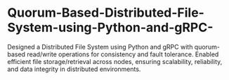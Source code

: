 # Quorum-Based-Distributed-File-System-using-Python-and-gRPC-
Designed a Distributed File System using Python and gRPC with quorum-based read/write operations for consistency and fault tolerance. Enabled efficient file storage/retrieval across nodes, ensuring scalability, reliability, and data integrity in distributed environments.
